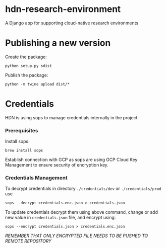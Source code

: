 # hdn-research-environment
A Django app for supporting cloud-native research environments

# Publishing a new version

Create the package:
```
python setup.py sdist
```

Publish the package:
```
python -m twine upload dist/*
```

# Credentials

HDN is using sops to manage credentials internally in the project

### Prerequisites

Install sops:

```commandline
brew install sops
```

Establish connection with GCP as sops are using GCP Cloud Key Management to ensure security of encryption key.

### Credentials Management

To decrypt credentials in directory `./credentials/dev` or `./credentials/prod` use

```commandline
sops --decrypt credentials.enc.json > credentials.json
```

To update credentials decrypt them using above command, change or add new value in `credentials.json` file, and encrypt using:

```commandline
sops --encrypt credentials.json > credentials.enc.json
```

*REMEMBER THAT ONLY ENCRYPTED FILE NEEDS TO BE PUSHED TO REMOTE REPOSITORY*
